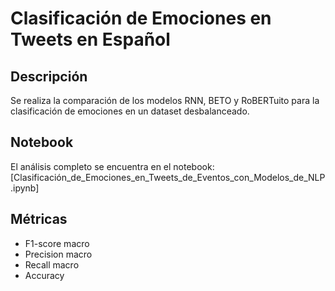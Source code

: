 # Clasificación de Emociones en Tweets en Español

## Descripción
Se realiza la comparación de los modelos RNN, BETO y RoBERTuito para la clasificación de emociones en un dataset desbalanceado.

## Notebook
El análisis completo se encuentra en el notebook: [Clasificación_de_Emociones_en_Tweets_de_Eventos_con_Modelos_de_NLP.ipynb]

## Métricas
- F1-score macro
- Precision macro
- Recall macro
- Accuracy
